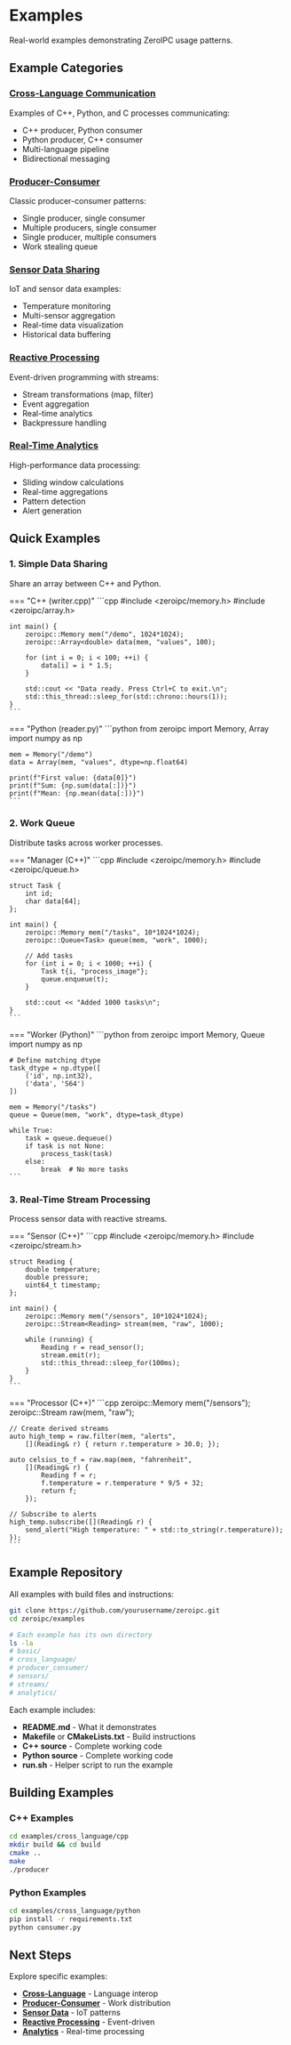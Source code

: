 # Examples

Real-world examples demonstrating ZeroIPC usage patterns.

## Example Categories

### [Cross-Language Communication](cross-language.md)

Examples of C++, Python, and C processes communicating:

- C++ producer, Python consumer
- Python producer, C++ consumer
- Multi-language pipeline
- Bidirectional messaging

### [Producer-Consumer](producer-consumer.md)

Classic producer-consumer patterns:

- Single producer, single consumer
- Multiple producers, single consumer
- Single producer, multiple consumers
- Work stealing queue

### [Sensor Data Sharing](sensor-data.md)

IoT and sensor data examples:

- Temperature monitoring
- Multi-sensor aggregation
- Real-time data visualization
- Historical data buffering

### [Reactive Processing](reactive-processing.md)

Event-driven programming with streams:

- Stream transformations (map, filter)
- Event aggregation
- Real-time analytics
- Backpressure handling

### [Real-Time Analytics](analytics.md)

High-performance data processing:

- Sliding window calculations
- Real-time aggregations
- Pattern detection
- Alert generation

## Quick Examples

### 1. Simple Data Sharing

Share an array between C++ and Python.

=== "C++ (writer.cpp)"
    ```cpp
    #include <zeroipc/memory.h>
    #include <zeroipc/array.h>
    
    int main() {
        zeroipc::Memory mem("/demo", 1024*1024);
        zeroipc::Array<double> data(mem, "values", 100);
        
        for (int i = 0; i < 100; ++i) {
            data[i] = i * 1.5;
        }
        
        std::cout << "Data ready. Press Ctrl+C to exit.\n";
        std::this_thread::sleep_for(std::chrono::hours(1));
    }
    ```

=== "Python (reader.py)"
    ```python
    from zeroipc import Memory, Array
    import numpy as np
    
    mem = Memory("/demo")
    data = Array(mem, "values", dtype=np.float64)
    
    print(f"First value: {data[0]}")
    print(f"Sum: {np.sum(data[:])}")
    print(f"Mean: {np.mean(data[:])}")
    ```

### 2. Work Queue

Distribute tasks across worker processes.

=== "Manager (C++)"
    ```cpp
    #include <zeroipc/memory.h>
    #include <zeroipc/queue.h>
    
    struct Task {
        int id;
        char data[64];
    };
    
    int main() {
        zeroipc::Memory mem("/tasks", 10*1024*1024);
        zeroipc::Queue<Task> queue(mem, "work", 1000);
        
        // Add tasks
        for (int i = 0; i < 1000; ++i) {
            Task t{i, "process_image"};
            queue.enqueue(t);
        }
        
        std::cout << "Added 1000 tasks\n";
    }
    ```

=== "Worker (Python)"
    ```python
    from zeroipc import Memory, Queue
    import numpy as np
    
    # Define matching dtype
    task_dtype = np.dtype([
        ('id', np.int32),
        ('data', 'S64')
    ])
    
    mem = Memory("/tasks")
    queue = Queue(mem, "work", dtype=task_dtype)
    
    while True:
        task = queue.dequeue()
        if task is not None:
            process_task(task)
        else:
            break  # No more tasks
    ```

### 3. Real-Time Stream Processing

Process sensor data with reactive streams.

=== "Sensor (C++)"
    ```cpp
    #include <zeroipc/memory.h>
    #include <zeroipc/stream.h>
    
    struct Reading {
        double temperature;
        double pressure;
        uint64_t timestamp;
    };
    
    int main() {
        zeroipc::Memory mem("/sensors", 10*1024*1024);
        zeroipc::Stream<Reading> stream(mem, "raw", 1000);
        
        while (running) {
            Reading r = read_sensor();
            stream.emit(r);
            std::this_thread::sleep_for(100ms);
        }
    }
    ```

=== "Processor (C++)"
    ```cpp
    zeroipc::Memory mem("/sensors");
    zeroipc::Stream<Reading> raw(mem, "raw");
    
    // Create derived streams
    auto high_temp = raw.filter(mem, "alerts", 
        [](Reading& r) { return r.temperature > 30.0; });
    
    auto celsius_to_f = raw.map(mem, "fahrenheit",
        [](Reading& r) { 
            Reading f = r;
            f.temperature = r.temperature * 9/5 + 32;
            return f;
        });
    
    // Subscribe to alerts
    high_temp.subscribe([](Reading& r) {
        send_alert("High temperature: " + std::to_string(r.temperature));
    });
    ```

## Example Repository

All examples with build files and instructions:

```bash
git clone https://github.com/yourusername/zeroipc.git
cd zeroipc/examples

# Each example has its own directory
ls -la
# basic/
# cross_language/
# producer_consumer/
# sensors/
# streams/
# analytics/
```

Each example includes:
- **README.md** - What it demonstrates
- **Makefile** or **CMakeLists.txt** - Build instructions
- **C++ source** - Complete working code
- **Python source** - Complete working code
- **run.sh** - Helper script to run the example

## Building Examples

### C++ Examples

```bash
cd examples/cross_language/cpp
mkdir build && cd build
cmake ..
make
./producer
```

### Python Examples

```bash
cd examples/cross_language/python
pip install -r requirements.txt
python consumer.py
```

## Next Steps

Explore specific examples:

- **[Cross-Language](cross-language.md)** - Language interop
- **[Producer-Consumer](producer-consumer.md)** - Work distribution
- **[Sensor Data](sensor-data.md)** - IoT patterns
- **[Reactive Processing](reactive-processing.md)** - Event-driven
- **[Analytics](analytics.md)** - Real-time processing
